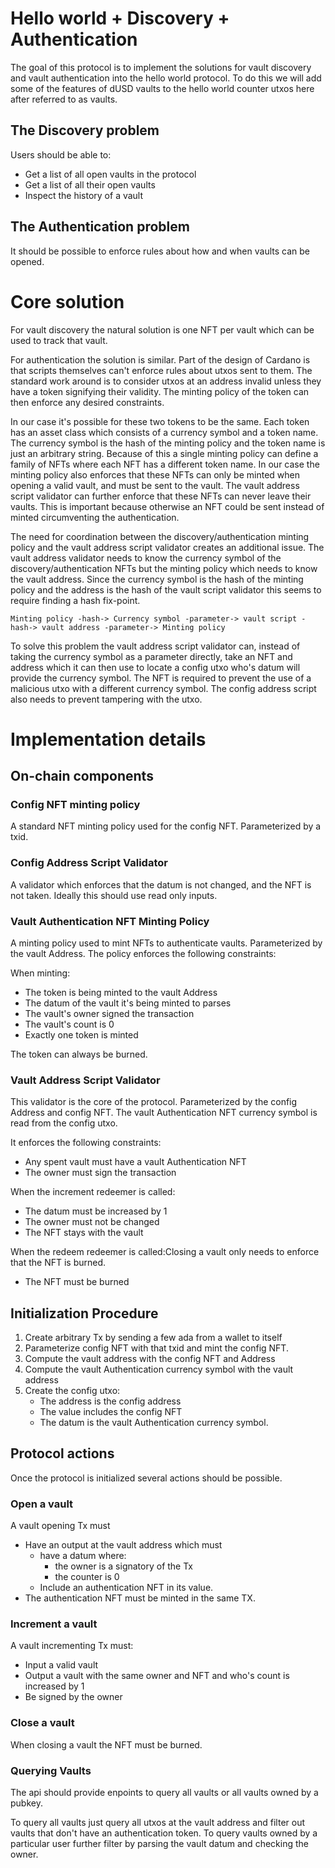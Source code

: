 # Hello world + Discovery + Authentication

The goal of this protocol is to implement the solutions for vault discovery and vault authentication into the hello world protocol.
To do this we will add some of the features of dUSD vaults to the hello world counter utxos here after referred to as vaults.

## The Discovery problem

Users should be able to:
- Get a list of all open vaults in the protocol
- Get a list of all their open vaults
- Inspect the history of a vault

## The Authentication problem

It should be possible to enforce rules about how and when vaults can be opened.

# Core solution

For vault discovery the natural solution is one NFT per vault which can be used to track that vault.

For authentication the solution is similar.
Part of the design of Cardano is that scripts themselves can't enforce rules about utxos sent to them.
The standard work around is to consider utxos at an address invalid unless they have a token signifying their validity.
The minting policy of the token can then enforce any desired constraints.

In our case it's possible for these two tokens to be the same.
Each token has an asset class which consists of a currency symbol and a token name.
The currency symbol is the hash of the minting policy and the token name is just an arbitrary string.
Because of this a single minting policy can define a family of NFTs where each NFT has a different token name.
In our case the minting policy also enforces that these NFTs can only be minted when opening a valid vault, and must be sent to the vault.
The vault address script validator can further enforce that these NFTs can never leave their vaults.
This is important because otherwise an NFT could be sent instead of minted circumventing the authentication.

The need for coordination between the discovery/authentication minting policy and the vault address script validator creates an additional issue.
The vault address validator needs to know the currency symbol of the discovery/authentication NFTs
but the minting policy which needs to know the vault	address.
Since the currency symbol is the hash of the minting policy and the address is the hash of the vault script validator this seems to require finding a hash fix-point.

```
Minting policy -hash-> Currency symbol -parameter-> vault script -hash-> vault address -parameter-> Minting policy
```

To solve this problem the vault address script validator can,
instead of taking the currency symbol as a parameter directly,
take an NFT and address which it can then use to locate a config utxo
who's datum will provide the currency symbol.
The NFT is required to prevent the use of a malicious utxo with a different currency symbol.
The config address script also needs to prevent tampering with the utxo.

# Implementation details

## On-chain components

### Config NFT minting policy

A standard NFT minting policy used for the config NFT.
Parameterized by a txid.

### Config Address Script Validator

A validator which enforces that the datum is not changed, and the NFT is not taken.
Ideally this should use read only inputs.

### Vault Authentication NFT Minting Policy

A minting policy used to mint NFTs to authenticate vaults.
Parameterized by the vault Address.
The policy enforces the following constraints:

When minting:

- The token is being minted to the vault Address
- The datum of the vault it's being minted to parses
- The vault's owner signed the transaction
- The vault's count is 0
- Exactly one token is minted

The token can always be burned.

### Vault Address Script Validator

This validator is the core of the protocol.
Parameterized by the config Address and config NFT.
The vault Authentication NFT currency symbol is read from the config utxo.

It enforces the following constraints:

- Any spent vault must have a vault Authentication NFT
- The owner must sign the transaction

When the increment redeemer is called:

- The datum must be increased by 1
- The owner must not be changed
- The NFT stays with the vault

When the redeem redeemer is called:Closing a vault only needs to enforce that the NFT is burned.

- The NFT must be burned

## Initialization Procedure

1) Create arbitrary Tx by sending a few ada from a wallet to itself
2) Parameterize config NFT with that txid and mint the config NFT.
3) Compute the vault address with the config NFT and Address
4) Compute the vault Authentication currency symbol with the vault address
5) Create the config utxo:
	- The address is the config address
	- The value includes the config NFT
	- The datum is the vault Authentication currency symbol.

## Protocol actions

Once the protocol is initialized several actions should be possible.

### Open a vault

A vault opening Tx must
- Have an output at the vault address which must
	- have a datum where:
		- the owner is a signatory of the Tx
		- the counter is 0
	- Include an authentication NFT in its value.
- The authentication NFT must be minted in the same TX.

### Increment a vault

A vault incrementing Tx must:
- Input a valid vault
- Output a vault with the same owner and NFT and who's count is increased by 1
- Be signed by the owner

### Close a vault

When closing a vault the NFT must be burned.

### Querying Vaults

The api should provide enpoints to query all vaults or all vaults owned by a pubkey.

To query all vaults just query all utxos at the vault address and filter out vaults that don't have an authentication token.
To query vaults owned by a particular user further filter by parsing the vault datum and checking the owner.

